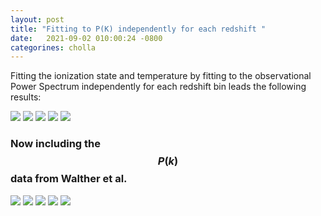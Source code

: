 ```yaml
---
layout: post
title: "Fitting to P(K) independently for each redshift "
date:   2021-09-02 010:00:24 -0800
categorines: cholla
---
```



Fitting the ionization state and temperature by fitting to the observational Power Spectrum independently for each redshift bin leads the following results:


<img src="{{ site.url }}assets/images/flux_fit_redshift.png"> 


<img src="{{ site.url }}assets/images/flux_ps_difference_redshift.png"> 



<img src="{{ site.url }}assets/images/fig_T0_separate_heat_ion_redshift.png"> 

<img src="{{ site.url }}assets/images/fig_tau_HI_separate_heat_ion_redshift.png"> 

<img src="{{ site.url }}assets/images/params_distributions.png"> 


### Now including the $$P(k)$$ data from Walther et al.
 

<img src="{{ site.url }}assets/images/flux_fit_redshift_walther.png"> 


<img src="{{ site.url }}assets/images/flux_ps_difference_redshift_walther.png"> 



<img src="{{ site.url }}assets/images/fig_T0_separate_heat_ion_redshift_walther.png"> 
<img src="{{ site.url }}assets/images/fig_tau_HI_separate_heat_ion_redshift_walther.png"> 


<img src="{{ site.url }}assets/images/params_distributions_walther.png"> 

